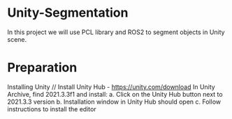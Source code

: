 # Unity-Segmentation
In this project we will use PCL library and ROS2 to segment objects in Unity scene.
# Preparation
Installing Unity //
Install Unity Hub - https://unity.com/download
In Unity Archive, find 2021.3.3f1 and install:
  a. Click on the Unity Hub button next to 2021.3.3 version
  b. Installation window in Unity Hub should open
  c. Follow instructions to install the editor
